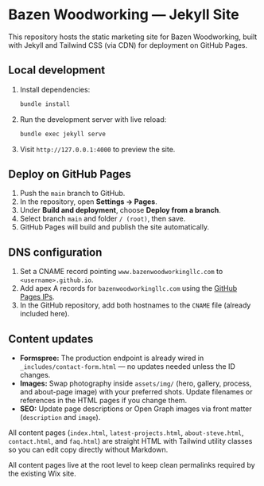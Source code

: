# Bazen Woodworking — Jekyll Site

This repository hosts the static marketing site for Bazen Woodworking, built with Jekyll and Tailwind CSS (via CDN) for deployment on GitHub Pages.

## Local development

1. Install dependencies:
   ```bash
   bundle install
   ```
2. Run the development server with live reload:
   ```bash
   bundle exec jekyll serve
   ```
3. Visit `http://127.0.0.1:4000` to preview the site.

## Deploy on GitHub Pages

1. Push the `main` branch to GitHub.
2. In the repository, open **Settings → Pages**.
3. Under **Build and deployment**, choose **Deploy from a branch**.
4. Select branch `main` and folder `/ (root)`, then save.
5. GitHub Pages will build and publish the site automatically.

## DNS configuration

1. Set a CNAME record pointing `www.bazenwoodworkingllc.com` to `<username>.github.io`.
2. Add apex A records for `bazenwoodworkingllc.com` using the [GitHub Pages IPs](https://docs.github.com/en/pages/configuring-a-custom-domain-for-your-github-pages-site/about-custom-domains-and-github-pages#configuring-an-apex-domain).
3. In the GitHub repository, add both hostnames to the `CNAME` file (already included here).

## Content updates

- **Formspree:** The production endpoint is already wired in `_includes/contact-form.html` — no updates needed unless the ID changes.
- **Images:** Swap photography inside `assets/img/` (hero, gallery, process, and about-page image) with your preferred shots. Update filenames or references in the HTML pages if you change them.
- **SEO:** Update page descriptions or Open Graph images via front matter (`description` and `image`).

All content pages (`index.html`, `latest-projects.html`, `about-steve.html`, `contact.html`, and `faq.html`) are straight HTML with Tailwind utility classes so you can edit copy directly without Markdown.

All content pages live at the root level to keep clean permalinks required by the existing Wix site.
